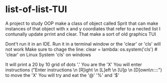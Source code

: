 # list-of-list-TUI
A project to study OOP make a class of object called Sprit that can make instances of that object with x and y coordiates that refer to a nected list I contunally update prrint and clear. That make a sort of old graphics TUI

Dont't run it in an IDE. Run it in a terminal window or the 'clear' or 'cls' will not work
Make sure to chage the line: clear = lambda: os.system('cls') #  'clear' on Linux System 'cls' on windows

It will print a 20 by 10 grid of dots '.'
You are the 'X'
You will enter instructions ("Enter instructions \n [R]ight \n [L]eft \n [U]p \n [D]own\n::::") to move the 'X'
You will try and eat the '@' '%' and '$'
